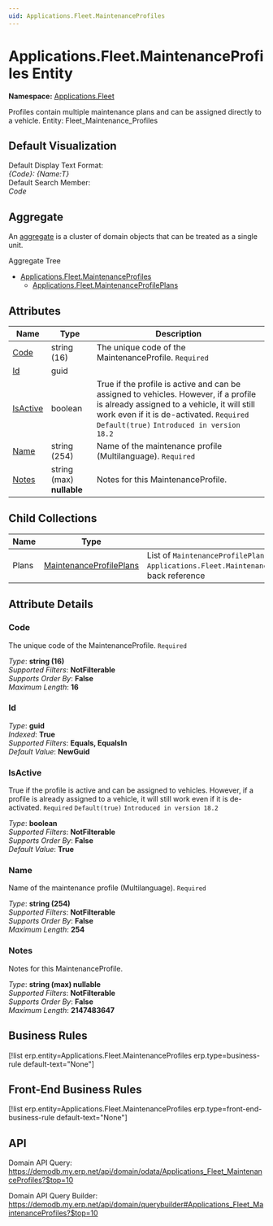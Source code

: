 ```yaml
---
uid: Applications.Fleet.MaintenanceProfiles
---
```

# Applications.Fleet.MaintenanceProfiles Entity

**Namespace:** [Applications.Fleet](Applications.Fleet.md)  

Profiles contain multiple maintenance plans and can be assigned directly to a vehicle. Entity: Fleet_Maintenance_Profiles

## Default Visualization
Default Display Text Format:  
_{Code}: {Name:T}_  
Default Search Member:  
_Code_  

## Aggregate
An [aggregate](https://docs.erp.net/tech/advanced/concepts/aggregates.html) is a cluster of domain objects that can be treated as a single unit.  

Aggregate Tree  
* [Applications.Fleet.MaintenanceProfiles](Applications.Fleet.MaintenanceProfiles.md)  
  * [Applications.Fleet.MaintenanceProfilePlans](Applications.Fleet.MaintenanceProfilePlans.md)  

## Attributes

| Name | Type | Description |
| ---- | ---- | --- |
| [Code](Applications.Fleet.MaintenanceProfiles.md#code) | string (16) | The unique code of the MaintenanceProfile. `Required` 
| [Id](Applications.Fleet.MaintenanceProfiles.md#id) | guid |  
| [IsActive](Applications.Fleet.MaintenanceProfiles.md#isactive) | boolean | True if the profile is active and can be assigned to vehicles. However, if a profile is already assigned to a vehicle, it will still work even if it is de-activated. `Required` `Default(true)` `Introduced in version 18.2` 
| [Name](Applications.Fleet.MaintenanceProfiles.md#name) | string (254) | Name of the maintenance profile (Multilanguage). `Required` 
| [Notes](Applications.Fleet.MaintenanceProfiles.md#notes) | string (max) __nullable__ | Notes for this MaintenanceProfile. 

## Child Collections

| Name | Type | Description |
| ---- | ---- | --- |
| Plans | [MaintenanceProfilePlans](Applications.Fleet.MaintenanceProfilePlans.md) | List of `MaintenanceProfilePlan`(Applications.Fleet.MaintenanceProfilePlans.md) child objects, based on the `Applications.Fleet.MaintenanceProfilePlan.MaintenanceProfile`(Applications.Fleet.MaintenanceProfilePlans.md#maintenanceprofile) back reference 


## Attribute Details

### Code

The unique code of the MaintenanceProfile. `Required`

_Type_: **string (16)**  
_Supported Filters_: **NotFilterable**  
_Supports Order By_: **False**  
_Maximum Length_: **16**  

### Id

_Type_: **guid**  
_Indexed_: **True**  
_Supported Filters_: **Equals, EqualsIn**  
_Default Value_: **NewGuid**  

### IsActive

True if the profile is active and can be assigned to vehicles. However, if a profile is already assigned to a vehicle, it will still work even if it is de-activated. `Required` `Default(true)` `Introduced in version 18.2`

_Type_: **boolean**  
_Supported Filters_: **NotFilterable**  
_Supports Order By_: **False**  
_Default Value_: **True**  

### Name

Name of the maintenance profile (Multilanguage). `Required`

_Type_: **string (254)**  
_Supported Filters_: **NotFilterable**  
_Supports Order By_: **False**  
_Maximum Length_: **254**  

### Notes

Notes for this MaintenanceProfile.

_Type_: **string (max) __nullable__**  
_Supported Filters_: **NotFilterable**  
_Supports Order By_: **False**  
_Maximum Length_: **2147483647**  



## Business Rules

[!list erp.entity=Applications.Fleet.MaintenanceProfiles erp.type=business-rule default-text="None"]

## Front-End Business Rules

[!list erp.entity=Applications.Fleet.MaintenanceProfiles erp.type=front-end-business-rule default-text="None"]

## API

Domain API Query:
<https://demodb.my.erp.net/api/domain/odata/Applications_Fleet_MaintenanceProfiles?$top=10>

Domain API Query Builder:
<https://demodb.my.erp.net/api/domain/querybuilder#Applications_Fleet_MaintenanceProfiles?$top=10>

